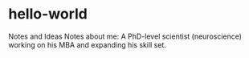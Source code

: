 # hello-world
Notes and Ideas
Notes about me:  A PhD-level scientist (neuroscience) working on his MBA and expanding his skill set.
